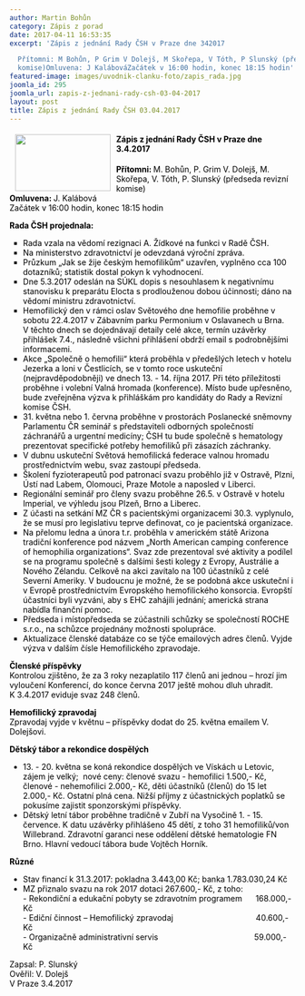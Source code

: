 ```yaml
---
author: Martin Bohůn
category: Zápis z porad
date: 2017-04-11 16:53:35
excerpt: 'Zápis z jednání Rady ČSH v Praze dne 342017

  Přítomni: M Bohůn, P Grim V Dolejš, M Skořepa, V Tóth, P Slunský (předseda revizní
  komise)Omluvena: J KalábováZačátek v 16:00 hodin, konec 18:15 hodin'
featured-image: images/uvodnik-clanku-foto/zapis_rada.jpg
joomla_id: 295
joomla_url: zapis-z-jednani-rady-csh-03-04-2017
layout: post
title: Zápis z jednání Rady ČSH 03.04.2017
---
```


<h4>
 <span>
  <img border="0" height="100" src="{{ site.baseurl }}/images/uvodnik-clanku-foto/zapis_rada.jpg" style="float: left; margin-left: 10px; margin-right: 10px;" width="168"/>
 </span>
 <span style="color: #000000;">
  Zápis z jednání Rady ČSH v Praze dne 3.4.2017
 </span>
</h4>
<p>
 <span style="color: #000000;">
  <strong>
   Přítomni:
  </strong>
  M. Bohůn, P. Grim V. Dolejš, M. Skořepa, V. Tóth, P. Slunský (předseda revizní komise)
 </span>
 <br/>
 <span style="color: #000000;">
  <strong>
   Omluvena:
  </strong>
  J. Kalábová
 </span>
 <br/>
 <span style="color: #000000;">
  Začátek v 16:00 hodin, konec 18:15 hodin
 </span>
</p>
<p>
 <span style="color: #000000;">
  <strong>
   Rada ČSH projednala:
  </strong>
 </span>
</p>
<ul style="list-style-type: square;">
 <li>
  <span style="color: #000000;">
   Rada vzala na vědomí rezignaci A. Žídkové na funkci v Radě ČSH.
  </span>
 </li>
 <li>
  <span style="color: #000000;">
   Na ministerstvo zdravotnictví je odevzdaná výroční zpráva.
  </span>
 </li>
 <li>
  <span style="color: #000000;">
   Průzkum „Jak se žije českým hemofilikům“ uzavřen, vyplněno cca 100 dotazníků; statistik dostal pokyn k vyhodnocení.
  </span>
 </li>
 <li>
  <span style="color: #000000;">
   Dne 5.3.2017 odeslán na SÚKL dopis s nesouhlasem k negativnímu stanovisku k preparátu Elocta s prodlouženou dobou účinnosti; dáno na vědomí ministru zdravotnictví.
  </span>
 </li>
 <li>
  <span style="color: #000000;">
   Hemofilický den v rámci oslav Světového dne hemofilie proběhne v sobotu 22.4.2017 v Zábavním parku Permonium v Oslavanech u Brna. V těchto dnech se dojednávají detaily celé akce, termín uzávěrky přihlášek 7.4., následně všichni přihlášení obdrží email s podrobnějšími informacemi.
  </span>
 </li>
 <li>
  <span style="color: #000000;">
   Akce „Společně o hemofilii“ která proběhla v předešlých letech v hotelu Jezerka a loni v Čestlicích, se v tomto roce uskuteční (nejpravděpodobněji) ve dnech 13. - 14. října 2017. Při této příležitosti proběhne i volební Valná hromada (konference). Místo bude upřesněno, bude zveřejněna výzva k přihláškám pro kandidáty do Rady a Revizní komise ČSH.
  </span>
 </li>
 <li>
  <span style="color: #000000;">
   31. května nebo 1. června proběhne v prostorách Poslanecké sněmovny Parlamentu ČR seminář s představiteli odborných společností záchranářů a urgentní medicíny; ČSH tu bude společně s hematology prezentovat specifické potřeby hemofiliků při zásazích záchranky.
  </span>
 </li>
 <li>
  <span style="color: #000000;">
   V dubnu uskuteční Světová hemofilická federace valnou hromadu prostřednictvím webu, svaz zastoupí předseda.
  </span>
 </li>
 <li>
  <span style="color: #000000;">
   Školení fyzioterapeutů pod patronací svazu proběhlo již v Ostravě, Plzni, Ústí nad Labem, Olomouci, Praze Motole a naposled v Liberci.
  </span>
 </li>
 <li>
  <span style="color: #000000;">
   Regionální seminář pro členy svazu proběhne 26.5. v Ostravě v hotelu Imperial, ve výhledu jsou Plzeň, Brno a Liberec.
  </span>
 </li>
 <li>
  <span style="color: #000000;">
   Z účasti na setkání MZ ČR s pacientskými organizacemi 30.3. vyplynulo, že se musí pro legislativu teprve definovat, co je pacientská organizace.
  </span>
 </li>
 <li>
  <span style="color: #000000;">
   Na přelomu ledna a února t.r. proběhla v americkém státě Arizona tradiční konference pod názvem „North American camping conference of hemophilia organizations“. Svaz zde prezentoval své aktivity a podílel se na programu společně s dalšími šesti kolegy z Evropy, Austrálie a Nového Zélandu. Celkově na akci zavítalo na 100 účastníků z celé Severní Ameriky. V budoucnu je možné, že se podobná akce uskuteční i v Evropě prostřednictvím Evropského hemofilického konsorcia. Evropští účastníci byli vyzváni, aby s EHC zahájili jednání; americká strana nabídla finanční pomoc.
  </span>
 </li>
 <li>
  <span style="color: #000000;">
   Předseda i místopředseda se zúčastnili schůzky se společností ROCHE s.r.o., na schůzce projednány možnosti spolupráce.
  </span>
 </li>
 <li>
  <span style="color: #000000;">
   Aktualizace členské databáze co se týče emailových adres členů. Vyjde výzva v dalším čísle Hemofilického zpravodaje.
  </span>
 </li>
</ul>
<p>
 <span style="color: #000000;">
  <strong>
   Členské příspěvky
  </strong>
 </span>
 <br/>
 <span style="color: #000000;">
  Kontrolou zjištěno, že za 3 roky nezaplatilo 117 členů ani jednou – hrozí jim vyloučení Konferencí, do konce června 2017 ještě mohou dluh uhradit. K 3.4.2017 eviduje svaz 248 členů.
 </span>
</p>
<p>
 <span style="color: #000000;">
  <strong>
   Hemofilický zpravodaj
  </strong>
 </span>
 <br/>
 <span style="color: #000000;">
  Zpravodaj vyjde v květnu – příspěvky dodat do 25. května emailem V. Dolejšovi.
 </span>
</p>
<p>
 <span style="color: #000000;">
  <strong>
   Dětský tábor a rekondice dospělých
  </strong>
 </span>
</p>
<ul>
 <li>
  <span style="color: #000000;">
   13. - 20. května se koná rekondice dospělých ve Vískách u Letovic, zájem je velký;  nové ceny: členové svazu - hemofilici 1.500,- Kč, členové - nehemofilici 2.000,- Kč, děti účastníků (členů) do 15 let 2.000,- Kč. Ostatní plná cena. Nižší příjmy z účastnických poplatků se pokusíme zajistit sponzorskými příspěvky.
  </span>
 </li>
 <li>
  <span style="color: #000000;">
   Dětský letní tábor proběhne tradičně v Zubří na Vysočině 1. - 15. července. K datu uzávěrky přihlášeno 45 dětí, z toho 31 hemofiliků/von Willebrand. Zdravotní garanci nese oddělení dětské hematologie FN Brno. Hlavní vedoucí tábora bude Vojtěch Horník.
  </span>
 </li>
</ul>
<p>
 <span style="color: #000000;">
  <strong>
   Různé
  </strong>
 </span>
</p>
<ul>
 <li>
  <span style="color: #000000;">
   Stav financí k 31.3.2017: pokladna 3.443,00 Kč; banka 1.783.030,24 Kč
  </span>
 </li>
 <li>
  <span style="color: #000000;">
   MZ přiznalo svazu na rok 2017 dotaci 267.600,- Kč, z toho:
  </span>
  <br/>
  <span style="color: #000000;">
   - Rekondiční a edukační pobyty se zdravotním programem      168.000,- Kč
  </span>
  <br/>
  <span style="color: #000000;">
   - Ediční činnost – Hemofilický zpravodaj                                     40.600,- Kč
  </span>
  <br/>
  <span style="color: #000000;">
   - Organizačně administrativní servis                                           59.000,- Kč
  </span>
 </li>
</ul>
<p>
 <span style="color: #000000;">
  Zapsal: P. Slunský
 </span>
 <br/>
 <span style="color: #000000;">
  Ověřil: V. Dolejš
 </span>
 <br/>
 <span style="color: #000000;">
  V Praze 3.4.2017
 </span>
</p>
<p>
 <span>
 </span>
</p>